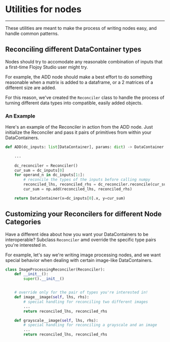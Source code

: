 # Utilities for nodes
---

These utilities are meant to make the process of writing nodes easy, and handle common patterns.

## Reconciling different DataContainer types

Nodes should try to accomodate any reasonable combination of inputs that a first-time Flojoy Studio user might try.

For example, the ADD node should make a best effort to do something reasonable when a matrix is added to a dataframe, or a 2 matrices of a different size are added.

For this reason, we've created the `Reconciler` class to handle the process of turning different data types into compatible, easily added objects. 

### An Example

Here's an example of the Reconciler in action from the ADD node. Just initialize the Reconciler and pass it pairs of primitives from within your DataContainers.

```python
def ADD(dc_inputs: list[DataContainer], params: dict) -> DataContainer:

	...
    
    dc_reconciler = Reconciler()
    cur_sum = dc_inputs[0]
    for operand_n in dc_inputs[1:]:
        # reconcile the types of the inputs before calling numpy
        reconciled_lhs, reconciled_rhs = dc_reconciler.reconcile(cur_sum.y, operand_n.y)
        cur_sum = np.add(reconciled_lhs, reconciled_rhs)

    return DataContainer(x=dc_inputs[0].x, y=cur_sum)
```

## Customizing your Reconcilers for different Node Categories

Have a different idea about how you want your DataContainers to be interoperable? Subclass `Reconciler` amd override the specific type pairs you're interested in.

For example, let's say we're writing image processing nodes, and we want special behavior when dealing with certain image-like DataContainers.


```python
class ImageProcessingReconciler(Reconciler):
    def __init__():
        super().__init__()


    # override only for the pair of types you're interested in! 
    def image__image(self, lhs, rhs):
    	# special handling for reconciling two different images
    	... 
    	return reconciled_lhs, reconciled_rhs

    def grayscale__image(self, lhs, rhs):
    	# special handling for reconciling a grayscale and an image
    	... 
    	return reconciled_lhs, reconciled_rhs

```

